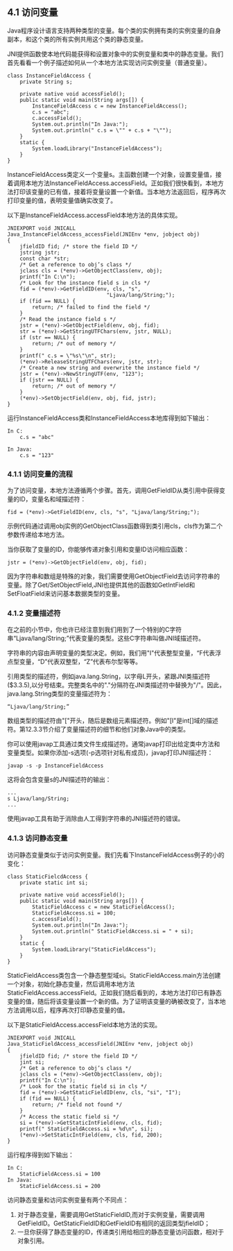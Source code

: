 ## 4.1 访问变量

Java程序设计语言支持两种类型的变量。每个类的实例拥有类的实例变量的自身副本，和这个类的所有实例共用这个类的静态变量。

JNI提供函数使本地代码能获得和设置对象中的实例变量和类中的静态变量。我们首先看看一个例子描述如何从一个本地方法实现访问实例变量（普通变量）。

```
class InstanceFieldAccess {
    private String s;

    private native void accessField();
    public static void main(String args[]) {
        InstanceFieldAccess c = new InstanceFieldAccess();
        c.s = "abc";
        c.accessField();
        System.out.println("In Java:");
        System.out.println(" c.s = \"" + c.s + "\"");
    }
    static {
        System.loadLibrary("InstanceFieldAccess");
    }
}
```

InstanceFieldAccess类定义一个变量s。主函数创建一个对象，设置变量值，接着调用本地方法InstanceFieldAccess.accessField。正如我们很快看到，本地方法打印该变量的已有值，接着将变量设置一个新值。当本地方法返回后，程序再次打印变量的值，表明变量值确实改变了。

以下是InstanceFieldAccess.accessField本地方法的具体实现。

```
JNIEXPORT void JNICALL
Java_InstanceFieldAccess_accessField(JNIEnv *env, jobject obj)
{
    jfieldID fid; /* store the field ID */
    jstring jstr;
    const char *str;
    /* Get a reference to obj’s class */
    jclass cls = (*env)->GetObjectClass(env, obj);
    printf("In C:\n");
    /* Look for the instance field s in cls */
    fid = (*env)->GetFieldID(env, cls, "s",
                                "Ljava/lang/String;");
    if (fid == NULL) {
        return; /* failed to find the field */
    }
    /* Read the instance field s */
    jstr = (*env)->GetObjectField(env, obj, fid);
    str = (*env)->GetStringUTFChars(env, jstr, NULL);
    if (str == NULL) {
        return; /* out of memory */
    }
    printf(" c.s = \"%s\"\n", str);
    (*env)->ReleaseStringUTFChars(env, jstr, str);
    /* Create a new string and overwrite the instance field */
    jstr = (*env)->NewStringUTF(env, "123");
    if (jstr == NULL) {
        return; /* out of memory */
    }
    (*env)->SetObjectField(env, obj, fid, jstr);
}
```

运行InstanceFieldAccess类和InstanceFieldAccess本地库得到如下输出：

```
In C:
    c.s = "abc"

In Java:
    c.s = "123"
```

### 4.1.1 访问变量的流程

为了访问变量，本地方法遵循两个步骤。首先，调用GetFieldID从类引用中获得变量的ID，变量名和域描述符：

```
fid = (*env)->GetFieldID(env, cls, "s", "Ljava/lang/String;");
```

示例代码通过调用obj实例的GetObjectClass函数得到类引用cls，cls作为第二个参数传递给本地方法。

当你获取了变量的ID，你能够传递对象引用和变量ID访问相应函数：

```
jstr = (*env)->GetObjectField(env, obj, fid);
```

因为字符串和数组是特殊的对象，我们需要使用GetObjectField去访问字符串的变量。除了Get/SetObjectField,JNI也提供其他的函数如GetIntField和SetFloatField来访问基本数据类型的变量。

### 4.1.2 变量描述符

在之前的小节中，你也许已经注意到我们用到了一个特别的C字符串“Ljava/lang/String;”代表变量的类型。这些C字符串叫做JNI域描述符。

字符串的内容由声明变量的类型决定。例如，我们用"I"代表整型变量，“F代表浮点型变量，“D”代表双整型，“Z”代表布尔型等等。

引用类型的描述符，例如java.lang.String，以字母L开头，紧跟JNI类描述符\($3.3.5\),以分号结束。完整类名中的"."分隔符在JNI类描述符中替换为"/"。因此，java.lang.String类型的变量描述符为：

```
“Ljava/lang/String;”
```

数组类型的描述符由"\["开头，随后是数组元素描述符。例如"\[I"是int\[\]域的描述符。第12.3.3节介绍了变量描述符的细节和他们对象Java中的类型。

你可以使用javap工具通过类文件生成描述符。通常javap打印出给定类中方法和变量类型。如果你添加-s选项\(-p选项针对私有成员\)，javap打印JNI描述符：

```
javap -s -p InstanceFieldAccess
```

这将会包含变量s的JNI描述符的输出：

```
...
s Ljava/lang/String;
...
```

使用javap工具有助于消除由人工得到字符串的JNI描述符的错误。

### 4.1.3 访问静态变量

访问静态变量类似于访问实例变量。我们先看下InstanceFieldAccess例子的小的变化：

```
class StaticFielcdAccess {
    private static int si;

    private native void accessField();
    public static void main(String args[]) {
        StaticFieldAccess c = new StaticFieldAccess();
        StaticFieldAccess.si = 100;
        c.accessField();
        System.out.println("In Java:");
        System.out.println(" StaticFieldAccess.si = " + si);
    }
    static {
        System.loadLibrary("StaticFieldAccess");
    }
}
```

StaticFieldAccess类包含一个静态整型域si。StaticFieldAccess.main方法创建一个对象，初始化静态变量，然后调用本地方法StaticFieldAccess.accessField。正如我们随后看到的，本地方法打印已有静态变量的值，随后将该变量设置一个新的值。为了证明该变量的确被改变了，当本地方法调用以后，程序再次打印静态变量的值。

以下是StaticFieldAccess.accessField本地方法的实现。

```
JNIEXPORT void JNICALL
Java_StaticFieldAccess_accessField(JNIEnv *env, jobject obj)
{
    jfieldID fid; /* store the field ID */
    jint si;
    /* Get a reference to obj’s class */
    jclass cls = (*env)->GetObjectClass(env, obj);
    printf("In C:\n");
    /* Look for the static field si in cls */
    fid = (*env)->GetStaticFieldID(env, cls, "si", "I");
    if (fid == NULL) {
        return; /* field not found */
    }
    /* Access the static field si */
    si = (*env)->GetStaticIntField(env, cls, fid);
    printf(" StaticFieldAccess.si = %d\n", si);
    (*env)->SetStaticIntField(env, cls, fid, 200);
}
```

运行程序得到如下输出：

```
In C:
    StaticFieldAccess.si = 100
In Java:
    StaticFieldAccess.si = 200
```

访问静态变量和访问实例变量有两个不同点：

1. 对于静态变量，需要调用GetStaticFieldID,而对于实例变量，需要调用GetFieldID。GetStaticFieldID和GetFieldID有相同的返回类型jfieldID；
2. 一旦你获得了静态变量的ID，传递类引用给相应的静态变量访问函数，相对于对象引用。



